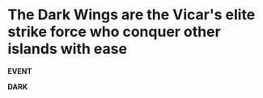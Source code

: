 # The Dark Wings are the Vicar's elite strike force who conquer other islands with ease

**EVENT**

**DARK** 